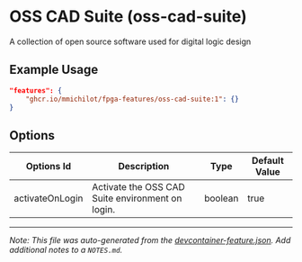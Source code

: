
# OSS CAD Suite (oss-cad-suite)

A collection of open source software used for digital logic design

## Example Usage

```json
"features": {
    "ghcr.io/mmichilot/fpga-features/oss-cad-suite:1": {}
}
```

## Options

| Options Id | Description | Type | Default Value |
|-----|-----|-----|-----|
| activateOnLogin | Activate the OSS CAD Suite environment on login. | boolean | true |



---

_Note: This file was auto-generated from the [devcontainer-feature.json](https://github.com/mmichilot/fpga-features/blob/main/src/oss-cad-suite/devcontainer-feature.json).  Add additional notes to a `NOTES.md`._

